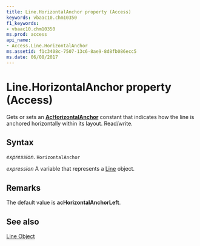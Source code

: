 ```yaml
---
title: Line.HorizontalAnchor property (Access)
keywords: vbaac10.chm10350
f1_keywords:
- vbaac10.chm10350
ms.prod: access
api_name:
- Access.Line.HorizontalAnchor
ms.assetid: f1c3408c-7507-13c6-8ae9-8d8fb086ecc5
ms.date: 06/08/2017
---
```



# Line.HorizontalAnchor property (Access)

Gets or sets an  **[AcHorizontalAnchor](Access.AcHorizontalAnchor.md)** constant that indicates how the line is anchored horizontally within its layout. Read/write.


## Syntax

_expression_. `HorizontalAnchor`

_expression_ A variable that represents a [Line](Access.Line.md) object.


## Remarks

The default value is  **acHorizontalAnchorLeft**.


## See also


[Line Object](Access.Line.md)


